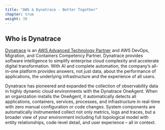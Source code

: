 ```yaml
---
title: "AWS & Dynatrace - Better Together"
chapter: true
weight: 30
---
```

## Who is Dynatrace

<a href="https://www.dynatrace.com/technologies/aws-monitoring" target="_blank">Dynatrace</a> is an <a href="https://aws.amazon.com/partners/find/partnerdetails/?n=Dynatrace&id=001E000000texmiIAA" target="_blank">AWS Advanced Technology Partner</a> and AWS DevOps, Migration, and Containers Competency Partner. Dynatrace provides software intelligence to simplify enterprise cloud complexity and accelerate digital transformation. With AI and complete automation, the company’s all-in-one platform provides answers, not just data, about the performance of applications, the underlying infrastructure and the experience of all users. 

Dynatrace has pioneered and expanded the collection of observability data in highly dynamic cloud environments with the Dynatrace OneAgent.  When an organization installs the OneAgent, it automatically detects all applications, containers, services, processes, and infrastructure in real-time with zero manual configuration or code changes. System components are automatically instrumented collect not only metrics, logs and traces, but a broader view of your environment including full topological model with entity relationships, code-level detail, and user experience – all in context.

